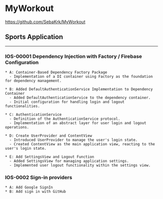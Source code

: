 # MyWorkout

https://github.com/SebaKrk/MyWorkout

## Sports Application

******************************************************************

### IOS-00001 Dependency Injection with Factory / Firebase Configuration
    * A: Container-Based Dependency Factory Package
      - Implementation of a DI container using Factory as the foundation for dependency management.
      
    * B: Added DefaultAuthenticationService Implementation to Dependency Container
      - Added DefaultAuthenticationService to the dependency container.
      - Initial configuration for handling login and logout functionalities.
      
    * C: AuthenticationService
      - Definition of the AuthenticationService protocol.
      - Implementation of an abstract layer for user login and logout operations.
      
    * D: Create UserProvider and ContentView
      - Introduced UserProvider to manage the user's login state.
      - Created ContentView as the main application view, reacting to the user's login state.
      
    * E: Add SettingsView and Logout Function
      - Added SettingsView for managing application settings.
      - Implemented user logout functionality within the settings view.

### IOS-0002 Sign-in providers 
    * A: Add Google SignIn 
    * B: Add sign in with GitHub
